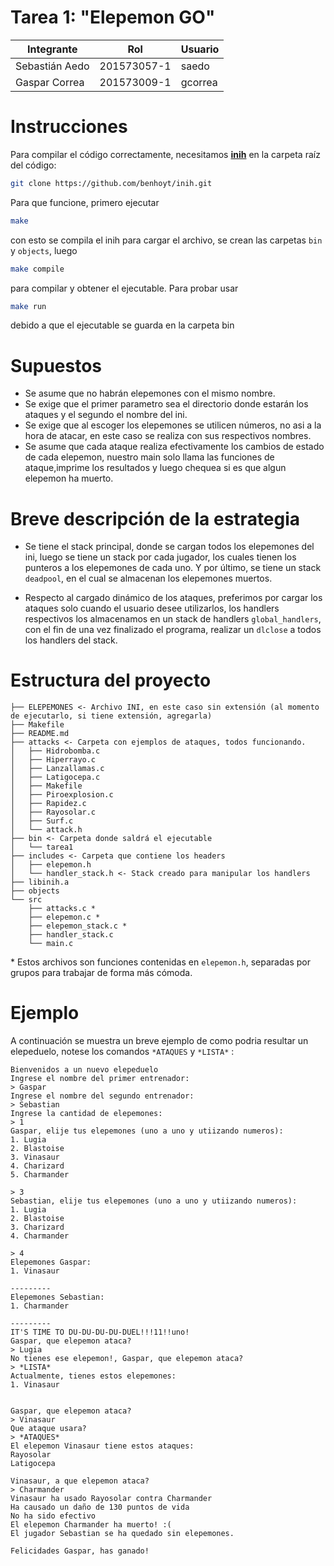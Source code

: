 # Tarea 1: "Elepemon GO"

|Integrante|Rol|Usuario|
|----|----|----|
| Sebastián Aedo |201573057-1|saedo|
| Gaspar Correa |201573009-1|gcorrea|

# Instrucciones

Para compilar el código correctamente, necesitamos **[inih](https://github.com/benhoyt/inih)** en la carpeta raíz del código:
```bash
git clone https://github.com/benhoyt/inih.git
```

Para que funcione, primero ejecutar
```bash
make
```
con esto se compila el inih para cargar el archivo, se crean las carpetas `bin` y `objects`, luego
```bash
make compile
```

para compilar y obtener el ejecutable. Para probar usar
```bash
make run
```
debido a que el ejecutable se guarda en la carpeta bin

# Supuestos

* Se asume que no habrán elepemones con el mismo nombre.
* Se exige que el primer parametro sea el directorio donde estarán los ataques y el segundo el nombre del ini.
* Se exige que al escoger los elepemones se utilicen números, no asi a la hora de atacar, en este caso se realiza con sus respectivos nombres.
* Se asume que cada ataque realiza efectivamente los cambios de estado de cada elepemon, nuestro main solo llama las funciones de ataque,imprime los resultados y luego chequea si es que algun elepemon ha muerto.

# Breve descripción de la estrategia

* Se tiene el stack principal, donde se cargan todos los elepemones del ini, luego se tiene un stack por cada jugador, los cuales tienen los punteros a los elepemones de cada uno. Y por último, se tiene un stack `deadpool`, en el cual se almacenan los elepemones muertos.

* Respecto al cargado dinámico de los ataques, preferimos por cargar los ataques solo cuando el usuario desee utilizarlos, los handlers respectivos los almacenamos en un stack de handlers `global_handlers`, con el fin de una vez finalizado el programa, realizar un `dlclose` a todos los handlers del stack.


# Estructura del proyecto
```
├── ELEPEMONES <- Archivo INI, en este caso sin extensión (al momento de ejecutarlo, si tiene extensión, agregarla)
├── Makefile
├── README.md
├── attacks <- Carpeta con ejemplos de ataques, todos funcionando.
│   ├── Hidrobomba.c
│   ├── Hiperrayo.c
│   ├── Lanzallamas.c
│   ├── Latigocepa.c
│   ├── Makefile
│   ├── Piroexplosion.c
│   ├── Rapidez.c
│   ├── Rayosolar.c
│   ├── Surf.c
│   └── attack.h
├── bin <- Carpeta donde saldrá el ejecutable
│   └── tarea1
├── includes <- Carpeta que contiene los headers
│   ├── elepemon.h
│   └── handler_stack.h <- Stack creado para manipular los handlers
├── libinih.a
├── objects
└── src
    ├── attacks.c *
    ├── elepemon.c *
    ├── elepemon_stack.c *
    ├── handler_stack.c
    └── main.c
```
\* Estos archivos son funciones contenidas en `elepemon.h`, separadas por grupos para trabajar de forma más cómoda.

# Ejemplo

A continuación se muestra un breve ejemplo de como podria resultar un elepeduelo, notese los comandos `*ATAQUES` y `*LISTA*` :

```
Bienvenidos a un nuevo elepeduelo
Ingrese el nombre del primer entrenador:
> Gaspar
Ingrese el nombre del segundo entrenador:
> Sebastian
Ingrese la cantidad de elepemones:
> 1
Gaspar, elije tus elepemones (uno a uno y utiizando numeros):
1. Lugia
2. Blastoise
3. Vinasaur
4. Charizard
5. Charmander

> 3
Sebastian, elije tus elepemones (uno a uno y utiizando numeros):
1. Lugia
2. Blastoise
3. Charizard
4. Charmander

> 4
Elepemones Gaspar:
1. Vinasaur

---------
Elepemones Sebastian:
1. Charmander

---------
IT'S TIME TO DU-DU-DU-DU-DUEL!!!11!!uno!
Gaspar, que elepemon ataca?
> Lugia
No tienes ese elepemon!, Gaspar, que elepemon ataca?
> *LISTA*
Actualmente, tienes estos elepemones:
1. Vinasaur


Gaspar, que elepemon ataca?
> Vinasaur
Que ataque usara?
> *ATAQUES*
El elepemon Vinasaur tiene estos ataques:
Rayosolar
Latigocepa

Vinasaur, a que elepemon ataca?
> Charmander
Vinasaur ha usado Rayosolar contra Charmander
Ha causado un daño de 130 puntos de vida
No ha sido efectivo
El elepemon Charmander ha muerto! :(
El jugador Sebastian se ha quedado sin elepemones.

Felicidades Gaspar, has ganado!

```
